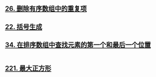 


## [26. 删除有序数组中的重复项](https://leetcode.cn/problems/remove-duplicates-from-sorted-array/)



## [22. 括号生成](https://leetcode-cn.com/problems/generate-parentheses/)





## [34. 在排序数组中查找元素的第一个和最后一个位置](https://leetcode-cn.com/problems/find-first-and-last-position-of-element-in-sorted-array/)


``` go

```


## [221. 最大正方形](https://leetcode-cn.com/problems/maximal-square/)


``` go

```